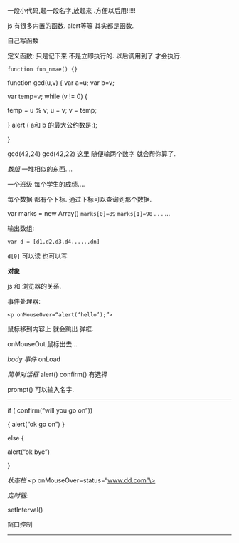 
一段小代码,起一段名字,放起来 .方便以后用!!!!! 


js 有很多内置的函数. alert等等 其实都是函数.


自己写函数


定义函数: 只是记下来 不是立即执行的. 
以后调用到了 才会执行.

`function fun_nmae() {}`



function gcd(u,v)
{
var a=u;
var b=v;

  var temp=v;
while (v != 0)
  {
  
temp = u % v;
u = v;
v = temp;

  }
  alert ( a和 b 的最大公约数是:);

}

gcd(42,24)
gcd(42,22)
这里 随便输两个数字 就会帮你算了.




*数组*
一堆相似的东西....


一个班级 每个学生的成绩....


每个数据 都有个下标.
通过下标可以查询到那个数据.

var marks = new Array()
`marks[0]=89`
`marks[1]=90`
.
.
.
…

输出数组:

`var d = [d1,d2,d3,d4.....,dn]`

`d[0]` 可以读 也可以写





**对象**





js 和 浏览器的关系.




事件处理器:

`<p onMouseOver=“alert(‘hello’);”>`

鼠标移到内容上 就会跳出 弹框.

onMouseOut  鼠标出去... 



*body 事件*
onLoad







*简单对话框*
alert()
confirm() 有选择

prompt()  可以输入名字.





---- 

if ( confirm(“will you go on”))

{
alert(“ok go on”)
}

else
{

alert(“ok bye”)

}




*状态栏*
\<p onMouseOver=status=“www.dd.com”\>




*定时器:*

setInterval()



窗口控制

---- 